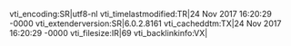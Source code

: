vti_encoding:SR|utf8-nl
vti_timelastmodified:TR|24 Nov 2017 16:20:29 -0000
vti_extenderversion:SR|6.0.2.8161
vti_cacheddtm:TX|24 Nov 2017 16:20:29 -0000
vti_filesize:IR|69
vti_backlinkinfo:VX|
